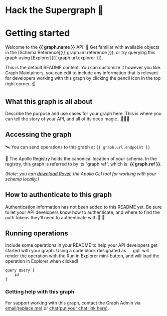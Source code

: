 # Hack the Supergraph 🎉

# Getting started
Welcome to the **{{ graph.name }}** API! 🎉 Get familiar with available objects in the [Schema Reference]({{ graph.url.reference }}), or try querying this graph using [Explorer]({{ graph.url.explorer }}).

This is the default README content. You can customize it however you like. Graph Maintainers, you can edit to include any information that is relevant for developers working with this graph by clicking the pencil icon in the top right corner. ☝

## What this graph is all about

Describe the purpose and use cases for your graph here. This is where you can tell the story of your API, and all of its deep magic...🦄🌌✨

## Accessing the graph

🛰 You can send operations to this graph at `{{ graph.url.endpoint }}`

📇 The Apollo Registry holds the canonical location of your schema. In the registry, this graph is referred to by its “graph ref”, which is: **{{ graph.ref }}**.

*(Note: you can [download Rover](https://www.apollographql.com/docs/rover/getting-started/), the Apollo CLI tool for working with your schema locally.)*

## How to authenticate to this graph
Authentication information has not been added to this README yet. Be sure to let your API developers know how to authenticate, and where to find the auth tokens they’ll need to authenticate with.🔐 👀

## Running operations
Include some operations in your README to help your API developers get started with your graph. Using a code block designated as  ````gql` will render the operation with the Run in Explorer mini-button, and will load the operation in Explorer when clicked!

```gql
query Query {
	id
}
```

### Getting help with this graph
For support working with this graph, contact the Graph Admin via [email(replace me)](mailto:email@email.com) or [chat(put your chat link here)](#chatlink).
